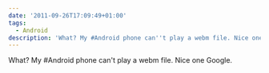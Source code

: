 ```yaml
---
date: '2011-09-26T17:09:49+01:00'
tags:
  - Android
description: 'What? My #Android phone can''t play a webm file. Nice one Google.'
---
```

What? My #Android phone can't play a webm file. Nice one Google.
